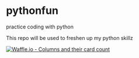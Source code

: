 # pythonfun
practice coding with python

This repo will be used to freshen up my python skillz

[![Waffle.io - Columns and their card count](https://badge.waffle.io/AnnLyndon/pythonfun.svg?columns=all)](https://waffle.io/AnnLyndon/pythonfun)
